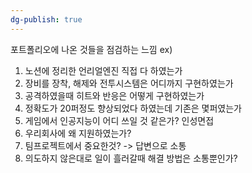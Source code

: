 ```yaml
---
dg-publish: true
---
```


포트폴리오에 나온 것들을 점검하는 느낌
ex)
1. 노션에 정리한 언리얼엔진 직접 다 하였는가
2. 장비를 장착, 해제와 전투시스템은 어디까지 구현하였는가
3. 공격하였을때 히트와 반응은 어떻게 구현하였는가
4. 정확도가 20퍼정도 향상되었다 하였는데 기존은 몇퍼였는가
5. 게임에서 인공지능이 어디 쓰일 것 같은가?
인성면접
1. 우리회사에 왜 지원하였는가?
2. 팀프로젝트에서 중요한것? -> 답변으로 소통
3. 의도하지 않은대로 일이 흘러갈때 해결 방법은 소통뿐인가?